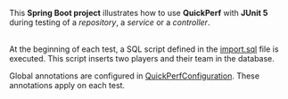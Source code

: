 This **Spring Boot project** illustrates how to use **QuickPerf** with **JUnit 5** during testing of a *repository*, a *service* or a *controller*.<br><br>

At the beginning of each test, a SQL script defined in the [import.sql](src/test/resources/import.sql) file is executed.
This script inserts two players and their team in the database.

Global annotations are configured in [QuickPerfConfiguration](src/test/java/org/quickperf/QuickPerfConfiguration.java). These annotations apply on each test.